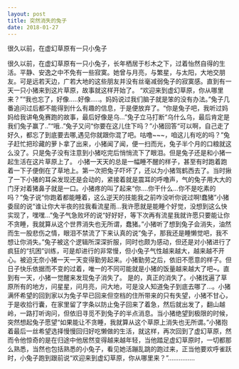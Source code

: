 ```yaml
---
layout: post
title: 突然消失的兔子
date: 2018-01-27
---
```

 很久以前，在虚幻草原有一只小兔子
<!-- more -->
 很久以前，在虚幻草原有一只小兔子，长年栖居于杉木之下，过着怡然自得的生活。平静、安逸之中不免有一些寂寞。她曾与月亮，与繁星，与太阳，大地交朋友。可是远若天边，广若大地的这些朋友并没有丝毫减弱兔子的寂寞感。直到有一天一只小猪来到这片草原，故事就这样开始了。
“欢迎来到虚幻草原，你从哪里来？”“我也忘了，好像.....好像.....。妈妈说过我们脑子就是笨的没有办法。”兔子几番追问过后都不能得到什么有趣的信息，于是便放弃了。“你是兔子吧，我听过妈妈给我讲龟兔赛跑的故事，最后好像是乌...”兔子立马打断“乌什么乌，最后肯定是我们兔子赢了..”“哦..”兔子又问“你要在这儿住下吗？”小猪回答“可以啊，自己走了好久，都忘了到底要去哪,遇见你就跟你混了吧。咕噜~~~，咱这儿有吃的吗？”兔子赶忙把珍藏的萝卜拿了出来，小猪闻了闻，便一扫而光，兔子半个月的口粮就这么没了。只是兔子没有注意到小猪吃完后悄悄流下了眼泪。但是兔子还是和小猪一起生活在这片草原上了。
小猪一天天的总是一幅睡不醒的样子，甚至有时跑着跑着一下子便倒在了草地上。第一次把兔子吓坏了，还以为小猪驾鹤西去了。当时揪了一下小猪的耳朵发现还是会动的，紧接着就是震耳的呼噜声，气的兔子用大大的门牙对着猪鼻子就是一口。小猪疼的叫了起来“你....你干什么...你不是吃素的吗？”兔子说“你跑着都能睡着，这么逆天的技能我之前咋没听你说过啊!蠢猪”小猪委屈的说“谁让你大半夜的拉我看流星雨...我许愿就是能睡个好觉，没想到这么快实现了，嘿嘿...”兔子气急败坏的说“好好好，等下次再有流星我就许愿只要能让你不贪睡，我就算从这个世界消失也无所谓，蠢猪。”小猪听了想到兔子会消失，油然而生一股悲伤之情，眼泪不禁流了下来认真的说”兔子，那我还是睡懒觉吧，我不想让你消失。”兔子被这个逻辑所深深折服，同时也颇为感动，但还是对小猪进行了疯狂的“抗困”训练，可是却进行的非常慢，但小兔子气性越来越大，越来越不开心。被迫无奈小猪一天一天变得勤劳起来。小猪勤劳之后，依旧不愿意的样子。但日子快乐依据而不变的过着，唯一的不同可能就是小猪的饭量越来越大了吧~。直到有一天，小猪一觉醒来发现兔子消失了。
是的，真正的消失了。小猪找遍了草原所有的地方，问星星，问月亮，问大地，可是没人知道兔子到底去哪了...。小猪满怀希望的回到家以为兔子早已回来但空档的住所带来的只有失望，小猪不甘心，于是收拾行囊，在家里留了字条以防止兔子回来了着急，然后就出发了，翻山越岭，一路打听询问，但依旧寻觅不到兔子的半点消息。当小猪绝望到极限的时候，突然想起兔子愿望“如果能让不贪睡，我就算从这个草原上消失也无所谓。”小猪抱着最后一丝希望选择慢慢回归好吃懒做的生活，就这样，再次回到了虚幻草原，然而令他惊奇的是在归途中他居然变得越来越年轻，当他踏足虚幻草原时，一切都那么熟悉，当然也包括熟悉的小兔子，看见她活蹦乱跳的跑过来，正当他要欢呼雀跃时，小兔子跑到跟前说“欢迎来到虚幻草原，你从哪里来？”...............
